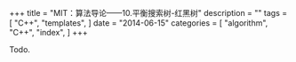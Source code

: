+++
title = "MIT：算法导论——10.平衡搜索树-红黑树"
description = ""
tags = [
    "C++",
    "templates",
]
date = "2014-06-15"
categories = [
    "algorithm",
    "C++",
    "index",
]
+++

Todo.
